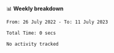 📊 **Weekly breakdown**
<!--START_SECTION:waka-->

```txt
From: 26 July 2022 - To: 11 July 2023

Total Time: 0 secs

No activity tracked
```

<!--END_SECTION:waka-->
